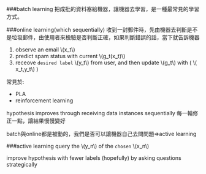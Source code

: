 ###batch learning
把成批的資料塞給機器，讓機器去學習，是一種最常見的學習方式。

###online learning(which sequentially)
收到一封郵件時，先由機器去判斷是不是垃圾郵件，由使用者來檢驗是否判斷正確，如果判斷錯誤的話，當下就告訴機器
1. observe an email \\(x_t\\)
2. predict spam status with current \\(g_t(x_t)\\)
3. receove `desired label` \\(y_t\\) from user, and then update \\(g_t\\) with ( \\( x_t,y_t\\) )

常見於:
* PLA
* reinforcement learning

hypothesis improves through receiving data instances sequentially
每一輪修正一點，讓結果慢慢變好

batch與online都是被動的，我們是否可以讓機器自己去問問題=>active learning

###active learning 
query the \\(y_n\\) of the `chosen` \\(x_n\\)

improve hypothesis with fewer labels (hopefully) by asking questions strategically

